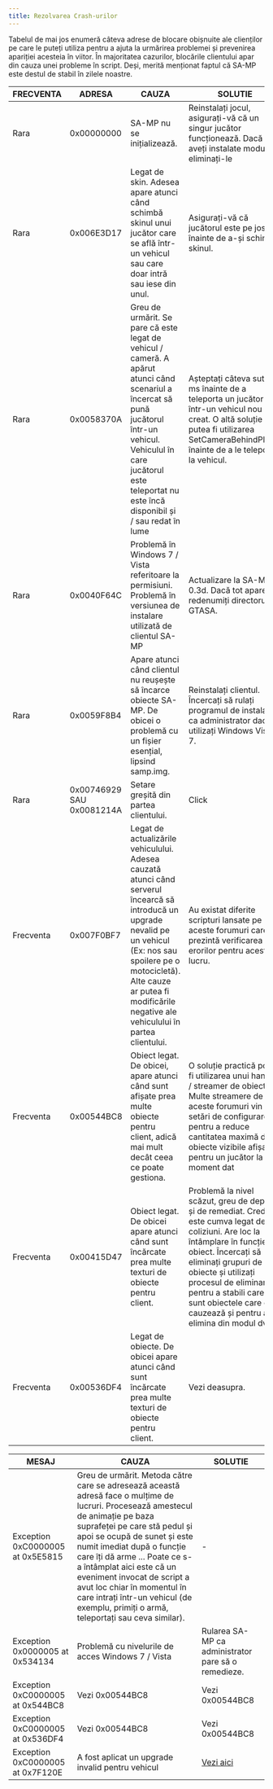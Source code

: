 ```yaml
---
title: Rezolvarea Crash-urilor
---
```


Tabelul de mai jos enumeră câteva adrese de blocare obișnuite ale clienților pe care le puteți utiliza pentru a ajuta la urmărirea problemei și prevenirea apariției acesteia în viitor. În majoritatea cazurilor, blocările clientului apar din cauza unei probleme în script. Deși, merită menționat faptul că SA-MP este destul de stabil în zilele noastre.

| FRECVENTA | ADRESA                  | CAUZA                                                                                                                                                                                                                      | SOLUTIE                                                                                                                                                                                                                                                                             |
| --------- | ------------------------ | -------------------------------------------------------------------------------------------------------------------------------------------------------------------------------------------------------------------------- | ------------------------------------------------------------------------------------------------------------------------------------------------------------------------------------------------------------------------------------------------------------------------------------ |
| Rara      | 0x00000000               | SA-MP nu se inițializează.                                                                                                                                                                                                 | Reinstalați jocul, asigurați-vă că un singur jucător funcționează. Dacă aveți instalate moduri, eliminați-le                                                                                                                                                                                           |
| Rara      | 0x006E3D17               | Legat de skin. Adesea apare atunci când schimbă skinul unui jucător care se află într-un vehicul sau care doar intră sau iese din unul.                                                                                                     | Asigurați-vă că jucătorul este pe jos înainte de a-și schimba skinul.                                                                                                                                                                                                                           |
| Rara      | 0x0058370A               | Greu de urmărit. Se pare că este legat de vehicul / cameră. A apărut atunci când scenariul a încercat să pună jucătorul într-un vehicul. Vehiculul în care jucătorul este teleportat nu este încă disponibil și / sau redat în lume | Așteptați câteva sute de ms înainte de a teleporta un jucător într-un vehicul nou creat. O altă soluție ar putea fi utilizarea SetCameraBehindPlayer înainte de a le teleporta la vehicul.                                                                                 |
| Rara      | 0x0040F64C               | Problemă în Windows 7 / Vista referitoare la permisiuni. Problemă în versiunea de instalare utilizată de clientul SA-MP                                                                                                            | Actualizare la SA-MP 0.3d. Dacă tot apare, redenumiți directorul GTASA.                                                                                                                                                                                                                |
| Rara      | 0x0059F8B4               | Apare atunci când clientul nu reușește să încarce obiecte SA-MP. De obicei o problemă cu un fișier esențial, lipsind samp.img.                                                                                                  | Reinstalați clientul. Încercați să rulați programul de instalare ca administrator dacă utilizați Windows Vista / 7.                                                                                                                                                                                        |
| Rara      | 0x00746929 SAU 0x0081214A | Setare greșită din partea clientului.                                                                                                                                                                                      | Click                                                                                                                                                                                                                                                                                |
| Frecventa  | 0x007F0BF7               | Legat de actualizările vehiculului. Adesea cauzată atunci când serverul încearcă să introducă un upgrade nevalid pe un vehicul (Ex: nos sau spoilere pe o motocicletă). Alte cauze ar putea fi modificările negative ale vehiculului în partea clientului.                         | Au existat diferite scripturi lansate pe aceste forumuri care prezintă verificarea erorilor pentru acest lucru.                                                                                                                                                                                      |
| Frecventa  | 0x00544BC8               | Obiect legat. De obicei, apare atunci când sunt afișate prea multe obiecte pentru client, adică mai mult decât ceea ce poate gestiona.                                                                                                      | O soluție practică poate fi utilizarea unui handler / streamer de obiecte. Multe streamere de pe aceste forumuri vin cu setări de configurare pentru a reduce cantitatea maximă de obiecte vizibile afișate pentru un jucător la un moment dat                                                           |
| Frecventa  | 0x00415D47               | Obiect legat. De obicei apare atunci când sunt încărcate prea multe texturi de obiecte pentru client.                                                                                                                                  | Problemă la nivel scăzut, greu de depistat și de remediat. Cred că este cumva legat de coliziuni. Are loc la întâmplare în funcție de obiect. Încercați să eliminați grupuri de obiecte și utilizați procesul de eliminare pentru a stabili care sunt obiectele care o cauzează și pentru a le elimina din modul dvs. |
| Frecventa  | 0x00536DF4               | Legat de obiecte. De obicei apare atunci când sunt încărcate prea multe texturi de obiecte pentru client.                                                                                                                                  | Vezi deasupra.                                                                                                                                                                                                                                                                           |

| MESAJ                          | CAUZA                                                                                                                                                                                                                                                                                                                                                                                                                                               | SOLUTIE                                         |
| -------------------------------- | --------------------------------------------------------------------------------------------------------------------------------------------------------------------------------------------------------------------------------------------------------------------------------------------------------------------------------------------------------------------------------------------------------------------------------------------------- | ------------------------------------------------ |
| Exception 0xC0000005 at 0x5E5815 | Greu de urmărit. Metoda către care se adresează această adresă face o mulțime de lucruri. Procesează amestecul de animație pe baza suprafeței pe care stă pedul și apoi se ocupă de sunet și este numit imediat după o funcție care îți dă arme ... Poate ce s-a întâmplat aici este că un eveniment invocat de script a avut loc chiar în momentul în care intrați într-un vehicul (de exemplu, primiți o armă, teleportați sau ceva similar). | -                                                |
| Exception 0x0000005 at 0x534134  | Problemă cu nivelurile de acces Windows 7 / Vista                                                                                                                                                                                                                                                                                                                                                                                                          | Rularea SA-MP ca administrator pare să o remedieze. |
| Exception 0xC0000005 at 0x544BC8 | Vezi 0x00544BC8                                                                                                                                                                                                                                                                                                                                                                                                                                      | Vezi 0x00544BC8                                   |
| Exception 0xC0000005 at 0x536DF4 | Vezi 0x00544BC8                                                                                                                                                                                                                                                                                                                                                                                                                                      | Vezi 0x00544BC8                                   |
| Exception 0xC0000005 at 0x7F120E | A fost aplicat un upgrade invalid pentru vehicul                                                                                                                                                                                                                                                                                                                                                                                                                     | [Vezi aici](CommonIssues)                         |

